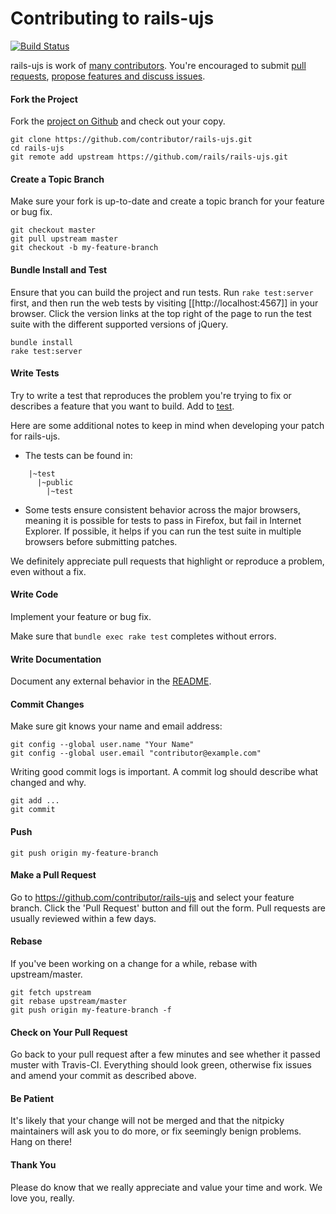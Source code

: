 Contributing to rails-ujs
=====================

[![Build Status](https://travis-ci.org/rails/jquery-ujs.svg?branch=master)](https://travis-ci.org/rails/jquery-ujs)

rails-ujs is work of [many contributors](https://github.com/rails/jquery-ujs/graphs/contributors). You're encouraged to submit [pull requests](https://github.com/rails/rails-ujs/pulls), [propose features and discuss issues](https://github.com/rails/rails-ujs/issues).

#### Fork the Project

Fork the [project on Github](https://github.com/rails/rails-ujs) and check out your copy.

```
git clone https://github.com/contributor/rails-ujs.git
cd rails-ujs
git remote add upstream https://github.com/rails/rails-ujs.git
```

#### Create a Topic Branch

Make sure your fork is up-to-date and create a topic branch for your feature or bug fix.

```
git checkout master
git pull upstream master
git checkout -b my-feature-branch
```

#### Bundle Install and Test

Ensure that you can build the project and run tests. Run `rake test:server` first, and then run the web tests by visiting [[http://localhost:4567]] in your browser. Click the version links at the top right of the page to run the test suite with the different supported versions of jQuery.

```
bundle install
rake test:server
```

#### Write Tests

Try to write a test that reproduces the problem you're trying to fix or describes a feature that you want to build. Add to [test](test).

Here are some additional notes to keep in mind when developing your patch for rails-ujs.

* The tests can be found in:
```
    |~test
      |~public
        |~test
```
* Some tests ensure consistent behavior across the major browsers, meaning it is possible for tests to pass in Firefox, but fail in Internet Explorer. If possible, it helps if you can run the test suite in multiple browsers before submitting patches.

We definitely appreciate pull requests that highlight or reproduce a problem, even without a fix.

#### Write Code

Implement your feature or bug fix.

Make sure that `bundle exec rake test` completes without errors.

#### Write Documentation

Document any external behavior in the [README](README.md).

#### Commit Changes

Make sure git knows your name and email address:

```
git config --global user.name "Your Name"
git config --global user.email "contributor@example.com"
```

Writing good commit logs is important. A commit log should describe what changed and why.

```
git add ...
git commit
```

#### Push

```
git push origin my-feature-branch
```

#### Make a Pull Request

Go to https://github.com/contributor/rails-ujs and select your feature branch. Click the 'Pull Request' button and fill out the form. Pull requests are usually reviewed within a few days.

#### Rebase

If you've been working on a change for a while, rebase with upstream/master.

```
git fetch upstream
git rebase upstream/master
git push origin my-feature-branch -f
```

#### Check on Your Pull Request

Go back to your pull request after a few minutes and see whether it passed muster with Travis-CI. Everything should look green, otherwise fix issues and amend your commit as described above.

#### Be Patient

It's likely that your change will not be merged and that the nitpicky maintainers will ask you to do more, or fix seemingly benign problems. Hang on there!

#### Thank You

Please do know that we really appreciate and value your time and work. We love you, really.
